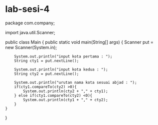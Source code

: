 # lab-sesi-4
package com.company;

import java.util.Scanner;

public class Main
{
    public static void main(String[] args)
    {
	    Scanner put = new Scanner(System.in);

	    System.out.println("input kota pertama : ");
		String cty1 = put.nextLine();

	    System.out.println("input kota kedua : ");
	    String cty2 = put.nextLine();

	    System.out.println("urutan nama kota sesuai abjad : ");
	    if(cty1.compareTo(cty2) >0){
	        System.out.println(cty2 + "," + cty1);
        } else if(cty1.compareTo(cty2) <0){
	        System.out.println(cty1 + "," + cty2);
        }
    }
}
